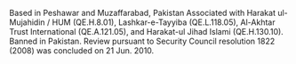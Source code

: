  Based in Peshawar and Muzaffarabad, Pakistan Associated with Harakat 
ul-Mujahidin / HUM (QE.H.8.01), Lashkar-e-Tayyiba (QE.L.118.05), Al-Akhtar
Trust International (QE.A.121.05), and Harakat-ul Jihad Islami (QE.H.130.10).
Banned in Pakistan. Review pursuant to Security Council resolution 1822 (2008) 
was concluded on 21 Jun. 2010. 
